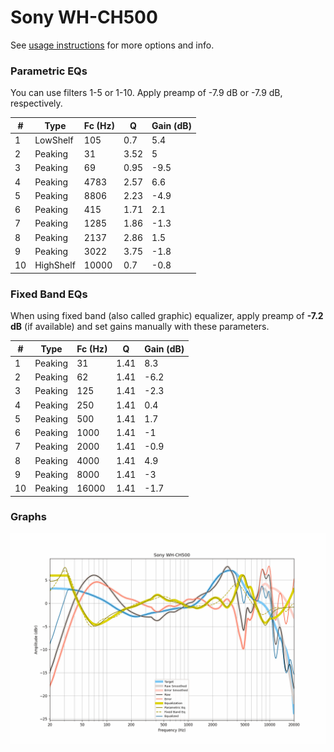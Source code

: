 # Sony WH-CH500
See [usage instructions](https://github.com/jaakkopasanen/AutoEq#usage) for more options and info.

### Parametric EQs
You can use filters 1-5 or 1-10. Apply preamp of -7.9 dB or -7.9 dB, respectively.

|   # | Type      |   Fc (Hz) |    Q |   Gain (dB) |
|-----|-----------|-----------|------|-------------|
|   1 | LowShelf  |       105 | 0.7  |         5.4 |
|   2 | Peaking   |        31 | 3.52 |         5   |
|   3 | Peaking   |        69 | 0.95 |        -9.5 |
|   4 | Peaking   |      4783 | 2.57 |         6.6 |
|   5 | Peaking   |      8806 | 2.23 |        -4.9 |
|   6 | Peaking   |       415 | 1.71 |         2.1 |
|   7 | Peaking   |      1285 | 1.86 |        -1.3 |
|   8 | Peaking   |      2137 | 2.86 |         1.5 |
|   9 | Peaking   |      3022 | 3.75 |        -1.8 |
|  10 | HighShelf |     10000 | 0.7  |        -0.8 |

### Fixed Band EQs
When using fixed band (also called graphic) equalizer, apply preamp of **-7.2 dB** (if available) and set gains manually with these parameters.

|   # | Type    |   Fc (Hz) |    Q |   Gain (dB) |
|-----|---------|-----------|------|-------------|
|   1 | Peaking |        31 | 1.41 |         8.3 |
|   2 | Peaking |        62 | 1.41 |        -6.2 |
|   3 | Peaking |       125 | 1.41 |        -2.3 |
|   4 | Peaking |       250 | 1.41 |         0.4 |
|   5 | Peaking |       500 | 1.41 |         1.7 |
|   6 | Peaking |      1000 | 1.41 |        -1   |
|   7 | Peaking |      2000 | 1.41 |        -0.9 |
|   8 | Peaking |      4000 | 1.41 |         4.9 |
|   9 | Peaking |      8000 | 1.41 |        -3   |
|  10 | Peaking |     16000 | 1.41 |        -1.7 |

### Graphs
![](./Sony%20WH-CH500.png)
